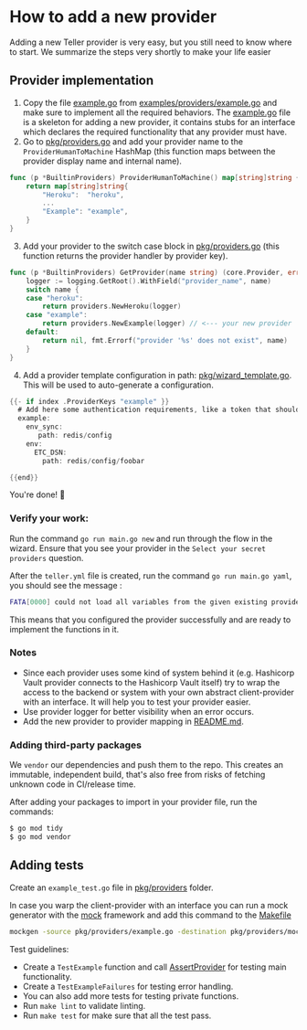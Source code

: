 # How to add a new provider

Adding a new Teller provider is very easy, but you still need to know where to start. We summarize the steps very shortly to make your life easier  


## Provider implementation

1. Copy the file [example.go](../examples/providers/example.go) from [examples/providers/example.go](../examples/providers/example.go) and make sure to implement all the required behaviors. The [example.go](../examples/providers/example.go) file is a skeleton for adding a new provider, it contains stubs for an interface which declares the required functionality that any provider must have.
2. Go to [pkg/providers.go](../pkg/providers.go) and add your provider name to the `ProviderHumanToMachine` HashMap (this function maps between the provider display name and internal name).
```go
func (p *BuiltinProviders) ProviderHumanToMachine() map[string]string {
    return map[string]string{
        "Heroku":  "heroku",
        ...
        "Example": "example",
    }
}
```
3. Add your provider to the switch case block in [pkg/providers.go](../pkg/providers.go) (this function returns the provider handler by provider key).
```go
func (p *BuiltinProviders) GetProvider(name string) (core.Provider, error) {
    logger := logging.GetRoot().WithField("provider_name", name)
    switch name {
    case "heroku":
        return providers.NewHeroku(logger)
    case "example":
        return providers.NewExample(logger) // <--- your new provider
    default:
        return nil, fmt.Errorf("provider '%s' does not exist", name)
    }
}
```
4. Add a provider template configuration in path: [pkg/wizard_template.go](../pkg/wizard_template.go). This will be used to auto-generate a configuration.
```go
{{- if index .ProviderKeys "example" }}
  # Add here some authentication requirements, like a token that should be in the user's environment.
  example:
    env_sync:
       path: redis/config
    env:
      ETC_DSN:
        path: redis/config/foobar

{{end}}
```

You're done! :rocket:

### Verify your work:
Run the command `go run main.go new` and run through the flow in the wizard. 
Ensure that you see your provider in the `Select your secret providers` question.

After the `teller.yml` file is created, run the command `go run main.go yaml`, you should see the message :
```sh
FATA[0000] could not load all variables from the given existing providers  error="provider \"Example\" does not implement write yet"
```
This means that you configured the provider successfully and are ready to implement the functions in it.

### Notes
* Since each provider uses some kind of system behind it (e.g. Hashicorp Vault provider connects to the Hashicorp Vault itself) try to wrap the access to the backend or system with your own abstract client-provider with an interface. It will help you to test your provider easier.
* Use provider logger for better visibility when an error occurs.
* Add the new provider to provider mapping in [README.md](../README.md#remapping-provider-variables).


### Adding third-party packages
We `vendor` our dependencies and push them to the repo. This creates an immutable, independent build, that's also free from risks of fetching unknown code in CI/release time.

After adding your packages to import in your provider file, run the commands:
```sh
$ go mod tidy
$ go mod vendor
```

## Adding tests 

Create an `example_test.go` file in [pkg/providers](../pkg/providers) folder.

In case you warp the client-provider with an interface you can run a mock generator with the [mock](https://github.com/golang/mock) framework and add this command to the [Makefile](../Makefile)

```sh
mockgen -source pkg/providers/example.go -destination pkg/providers/mock_providers/example_mock.go
```

Test guidelines:

* Create a `TestExample` function and call [AssertProvider](../pkg/providers/helpers_test.go) for testing main functionality.
* Create a `TestExampleFailures` for testing error handling.
* You can also add more tests for testing private functions.
* Run `make lint` to validate linting.
* Run `make test` for make sure that all the test pass.

